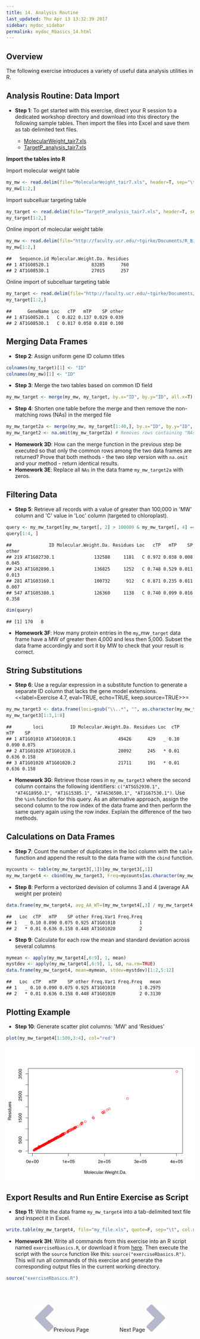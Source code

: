 ```yaml
---
title: 14. Analysis Routine
last_updated: Thu Apr 13 13:32:39 2017
sidebar: mydoc_sidebar
permalink: mydoc_Rbasics_14.html
---
```


## Overview

The following exercise introduces a variety of useful data analysis utilities in R. 

## Analysis Routine: Data Import

- __Step 1__: To get started with this exercise, direct your R session to a dedicated workshop directory and download into this directory the following sample tables. Then import the files into Excel and save them as tab delimited text files.

    - [MolecularWeight_tair7.xls](http://faculty.ucr.edu/~tgirke/Documents/R_BioCond/Samples/MolecularWeight_tair7.xls)
    - [TargetP_analysis_tair7.xls](http://faculty.ucr.edu/~tgirke/Documents/R_BioCond/Samples/TargetP_analysis_tair7.xls)

__Import the tables into R__

Import molecular weight table


```r
my_mw <- read.delim(file="MolecularWeight_tair7.xls", header=T, sep="\t") 
my_mw[1:2,]
```

Import subcelluar targeting table

```r
my_target <- read.delim(file="TargetP_analysis_tair7.xls", header=T, sep="\t") 
my_target[1:2,]
```

Online import of molecular weight table

```r
my_mw <- read.delim(file="http://faculty.ucr.edu/~tgirke/Documents/R_BioCond/Samples/MolecularWeight_tair7.xls", header=T, sep="\t") 
my_mw[1:2,]
```

```
##   Sequence.id Molecular.Weight.Da. Residues
## 1 AT1G08520.1                83285      760
## 2 AT1G08530.1                27015      257
```

Online import of subcelluar targeting table

```r
my_target <- read.delim(file="http://faculty.ucr.edu/~tgirke/Documents/R_BioCond/Samples/TargetP_analysis_tair7.xls", header=T, sep="\t") 
my_target[1:2,]
```

```
##      GeneName Loc   cTP   mTP    SP other
## 1 AT1G08520.1   C 0.822 0.137 0.029 0.039
## 2 AT1G08530.1   C 0.817 0.058 0.010 0.100
```

## Merging Data Frames

- __Step 2__: Assign uniform gene ID column titles


```r
colnames(my_target)[1] <- "ID"
colnames(my_mw)[1] <- "ID" 
```

- __Step 3__: Merge the two tables based on common ID field


```r
my_mw_target <- merge(my_mw, my_target, by.x="ID", by.y="ID", all.x=T)
```

- __Step 4__: Shorten one table before the merge and then remove the non-matching rows (NAs) in the merged file


```r
my_mw_target2a <- merge(my_mw, my_target[1:40,], by.x="ID", by.y="ID", all.x=T)  # To remove non-matching rows, use the argument setting 'all=F'.
my_mw_target2 <- na.omit(my_mw_target2a) # Removes rows containing "NAs" (non-matching rows).
```

- __Homework 3D__: How can the merge function in the previous step be executed so that only the common rows among the two data frames are returned? Prove that both methods - the two step version with `na.omit` and your method - return identical results. 
- __Homework 3E__: Replace all `NAs` in the data frame `my_mw_target2a` with zeros.



## Filtering Data

- __Step 5__: Retrieve all records with a value of greater than 100,000 in 'MW' column and 'C' value in 'Loc' column (targeted to chloroplast).


```r
query <- my_mw_target[my_mw_target[, 2] > 100000 & my_mw_target[, 4] == "C", ] 
query[1:4, ]
```

```
##              ID Molecular.Weight.Da. Residues Loc   cTP   mTP    SP other
## 219 AT1G02730.1               132588     1181   C 0.972 0.038 0.008 0.045
## 243 AT1G02890.1               136825     1252   C 0.748 0.529 0.011 0.013
## 281 AT1G03160.1               100732      912   C 0.871 0.235 0.011 0.007
## 547 AT1G05380.1               126360     1138   C 0.740 0.099 0.016 0.358
```

```r
dim(query)
```

```
## [1] 170   8
```

- __Homework 3F__: How many protein entries in the `my`_mw`_target` data frame have a MW of greater then 4,000 and less then 5,000. Subset the data frame accordingly and sort it by MW to check that your result is correct.


## String Substitutions

- __Step 6__: Use a regular expression in a substitute function to generate a separate ID column that lacks the gene model extensions.
<<label=Exercise 4.7, eval=TRUE, echo=TRUE, keep.source=TRUE>>=


```r
my_mw_target3 <- data.frame(loci=gsub("\\..*", "", as.character(my_mw_target[,1]), perl = TRUE), my_mw_target)
my_mw_target3[1:3,1:8]
```

```
##        loci          ID Molecular.Weight.Da. Residues Loc  cTP   mTP    SP
## 1 AT1G01010 AT1G01010.1                49426      429   _ 0.10 0.090 0.075
## 2 AT1G01020 AT1G01020.1                28092      245   * 0.01 0.636 0.158
## 3 AT1G01020 AT1G01020.2                21711      191   * 0.01 0.636 0.158
```

- __Homework 3G__: Retrieve those rows in `my_mw_target3` where the second column contains the following identifiers: `c("AT5G52930.1", "AT4G18950.1", "AT1G15385.1", "AT4G36500.1", "AT1G67530.1")`. Use the `%in%` function for this query. As an alternative approach, assign the second column to the row index of the data frame and then perform the same query again using the row index. Explain the difference of the two methods.

## Calculations on Data Frames

- __Step 7__: Count the number of duplicates in the loci column with the `table` function and append the result to the data frame with the `cbind` function.


```r
mycounts <- table(my_mw_target3[,1])[my_mw_target3[,1]]
my_mw_target4 <- cbind(my_mw_target3, Freq=mycounts[as.character(my_mw_target3[,1])]) 
```

- __Step 8__: Perform a vectorized devision of columns 3 and 4 (average AA weight per protein)


```r
data.frame(my_mw_target4, avg_AA_WT=(my_mw_target4[,3] / my_mw_target4[,4]))[1:2,5:11] 
```

```
##   Loc  cTP   mTP    SP other Freq.Var1 Freq.Freq
## 1   _ 0.10 0.090 0.075 0.925 AT1G01010         1
## 2   * 0.01 0.636 0.158 0.448 AT1G01020         2
```

- __Step 9__: Calculate for each row the mean and standard deviation across several columns


```r
mymean <- apply(my_mw_target4[,6:9], 1, mean)
mystdev <- apply(my_mw_target4[,6:9], 1, sd, na.rm=TRUE)
data.frame(my_mw_target4, mean=mymean, stdev=mystdev)[1:2,5:12] 
```

```
##   Loc  cTP   mTP    SP other Freq.Var1 Freq.Freq   mean
## 1   _ 0.10 0.090 0.075 0.925 AT1G01010         1 0.2975
## 2   * 0.01 0.636 0.158 0.448 AT1G01020         2 0.3130
```

## Plotting Example

- __Step 10__: Generate scatter plot columns: 'MW' and 'Residues' 


```r
plot(my_mw_target4[1:500,3:4], col="red")
```

<img src="./pages/mydoc/Rbasics_files/plot_example-1.png" width="672" />

## Export Results and Run Entire Exercise as Script

- __Step 11__: Write the data frame `my_mw_target4` into a tab-delimited text file and inspect it in Excel.


```r
write.table(my_mw_target4, file="my_file.xls", quote=F, sep="\t", col.names = NA) 
```

- __Homework 3H__: Write all commands from this exercise into an R script named `exerciseRbasics.R`, or download it from [here](http://faculty.ucr.edu/~tgirke/Documents/R_BioCond/My_R_Scripts/exerciseRbasics.R). Then execute the script with the `source` function like this: `source("exerciseRbasics.R")`. This will run all commands of this exercise and generate the corresponding output files in the current working directory.


```r
source("exerciseRbasics.R")
```

<br><br><center><a href="mydoc_Rbasics_13.html"><img src="images/left_arrow.png" alt="Previous page."></a>Previous Page &nbsp; &nbsp; &nbsp; &nbsp; &nbsp; &nbsp; &nbsp; &nbsp; &nbsp; &nbsp; Next Page
<a href="mydoc_Rbasics_15.html"><img src="images/right_arrow.png" alt="Next page."></a></center>
